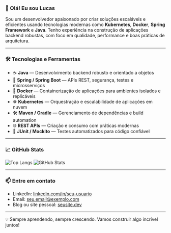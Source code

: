 ### 👋 Olá! Eu sou Lucas

Sou um desenvolvedor apaixonado por criar soluções escaláveis e eficientes usando tecnologias modernas como **Kubernetes**, **Docker**, **Spring Framework** e **Java**. Tenho experiência na construção de aplicações backend robustas, com foco em qualidade, performance e boas práticas de arquitetura.

---

### 🛠️ Tecnologias e Ferramentas

- ☕ **Java** — Desenvolvimento backend robusto e orientado a objetos
- 🌱 **Spring / Spring Boot** — APIs REST, segurança, testes e microsserviços
- 🐳 **Docker** — Containerização de aplicações para ambientes isolados e replicáveis
- ☸️ **Kubernetes** — Orquestração e escalabilidade de aplicações em nuvem
- 🛠️ **Maven / Gradle** — Gerenciamento de dependências e build automation
- 🌐 **REST APIs** — Criação e consumo com práticas modernas
- 🧪 **JUnit / Mockito** — Testes automatizados para código confiável

---

### 📈 GitHub Stats

![Top Langs](https://github-readme-stats.vercel.app/api/top-langs/?username=SEU_USUARIO&layout=compact&theme=github_dark)
![GitHub Stats](https://github-readme-stats.vercel.app/api?username=SEU_USUARIO&show_icons=true&theme=github_dark)

---

### 📫 Entre em contato

- LinkedIn: [linkedin.com/in/seu-usuario](https://linkedin.com/in/seu-usuario)
- Email: seu.email@exemplo.com
- Blog ou site pessoal: [seusite.dev](https://seusite.dev)

---

💡 Sempre aprendendo, sempre crescendo. Vamos construir algo incrível juntos!

<!---
- 👋 Hi, I’m @heroumcaslu
- 👀 I’m interested in Java, Docker, Kubernetes, Spring, DevOps, React, React Native, Node.
- 🌱 I’m currently learning **full stack devlopment**
- 💞️ I’m looking to collaborate on ...
- 📫 How to reach me [LinkedIn](https://www.linkedin.com/in/lucas-herom) (https://www.linkedin.com/in/lucas-herom)


# Hi there, I'm heroumcaslu! 👋

Welcome to my GitHub profile! Here's a little bit about me:

## 🚀 About Me
- 🌱 I’m currently learning **[Your current learning focus, e.g., full-stack development, machine learning, etc.]**
- 👨‍💻 All of my projects are available at [My Portfolio](#) (Replace with your portfolio link)
- 📫 How to reach me: **[Your email address]**
- 💬 Ask me about **[Your areas of expertise, e.g., web development, data science, etc.]**
- ⚡ Fun fact: **[A fun fact about you]**

## 🛠️ Technologies & Tools
- Programming Languages: **[Languages you use, e.g., JavaScript, Python, etc.]**
- Frameworks & Libraries: **[Frameworks and libraries you use, e.g., React, Django, etc.]**
- Tools: **[Tools you use, e.g., Git, Docker, etc.]**

## 📊 GitHub Stats
![heroumcaslu's GitHub stats](https://github-readme-stats.vercel.app/api?username=heroumcaslu&show_icons=true&theme=radical)

## 🏆 GitHub Trophies
![GitHub Trophies](https://github-profile-trophy.vercel.app/?username=heroumcaslu&theme=radical)

## 📈 Top Languages
![Top Langs](https://github-readme-stats.vercel.app/api/top-langs/?username=heroumcaslu&layout=compact&theme=radical)

## 📫 Connect with Me
- [LinkedIn](#) (Replace with your LinkedIn profile)
- [Twitter](#) (Replace with your Twitter handle)
- [Personal Website](#) (Replace with your personal website link)

Thanks for visiting my profile! 😊
--->

<!---
heroumcaslu/heroumcaslu is a ✨ special ✨ repository because its `README.md` (this file) appears on your GitHub profile.
You can click the Preview link to take a look at your changes.
--->
